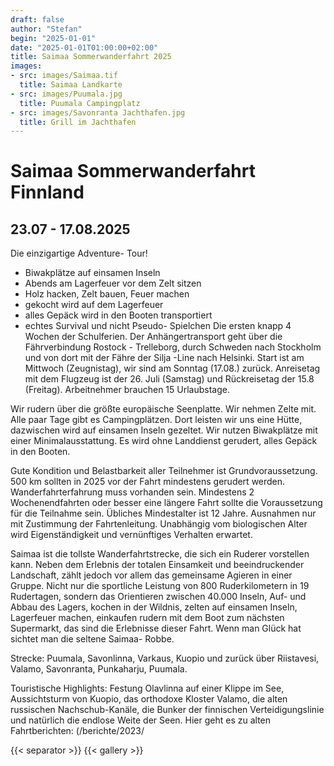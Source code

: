 ```yaml
---
draft: false
author: "Stefan"
begin: "2025-01-01"
date: "2025-01-01T01:00:00+02:00"
title: Saimaa Sommerwanderfahrt 2025
images:
- src: images/Saimaa.tif
  title: Saimaa Landkarte
- src: images/Puumala.jpg
  title: Puumala Campingplatz
- src: images/Savonranta Jachthafen.jpg
  title: Grill im Jachthafen
---
```

# Saimaa Sommerwanderfahrt Finnland
## 23.07 - 17.08.2025
Die einzigartige Adventure- Tour!
- Biwakplätze auf einsamen Inseln
- Abends am Lagerfeuer vor dem Zelt sitzen
- Holz hacken, Zelt bauen, Feuer machen
- gekocht wird auf dem Lagerfeuer
- alles Gepäck wird in den Booten transportiert
- echtes Survival und nicht Pseudo- Spielchen
Die ersten knapp 4 Wochen der Schulferien.
Der Anhängertransport geht über die Fährverbindung Rostock - Trelleborg, durch Schweden nach Stockholm und von dort mit der Fähre der Silja -Line nach Helsinki.
Start ist am Mittwoch (Zeugnistag), wir sind am Sonntag (17.08.) zurück. Anreisetag mit dem Flugzeug ist der 26. Juli (Samstag) und Rückreisetag der 15.8 (Freitag). Arbeitnehmer brauchen 15 Urlaubstage.

Wir rudern über die größte europäische Seenplatte. Wir nehmen Zelte mit. Alle paar Tage gibt es  Campingplätzen. Dort  leisten wir uns eine Hütte, dazwischen wird auf einsamen Inseln gezeltet. Wir nutzen Biwakplätze mit einer Minimalausstattung.
Es wird ohne Landdienst gerudert, alles Gepäck in den Booten.

Gute Kondition und Belastbarkeit aller Teilnehmer ist Grundvoraussetzung. 500 km sollten in 2025 vor der Fahrt mindestens gerudert werden. Wanderfahrterfahrung muss vorhanden sein. Mindestens 2 Wochenendfahrten oder besser eine längere Fahrt sollte die Voraussetzung für die Teilnahme sein.
Übliches Mindestalter ist 12 Jahre. Ausnahmen nur mit Zustimmung der Fahrtenleitung.
Unabhängig vom biologischen Alter wird Eigenständigkeit und vernünftiges Verhalten erwartet.

Saimaa ist die tollste Wanderfahrtstrecke, die sich ein Ruderer vorstellen kann. Neben dem Erlebnis der totalen Einsamkeit und beeindruckender Landschaft, zählt jedoch vor allem das gemeinsame Agieren in einer Gruppe. Nicht nur die sportliche Leistung von 800 Ruderkilometern in 19 Rudertagen, sondern das Orientieren zwischen 40.000 Inseln, Auf- und Abbau des Lagers, kochen in der Wildnis, zelten auf einsamen Inseln, Lagerfeuer machen, einkaufen rudern mit dem Boot zum nächsten Supermarkt, das sind die Erlebnisse dieser Fahrt.
Wenn man Glück hat sichtet man die seltene Saimaa- Robbe.

Strecke: Puumala, Savonlinna, Varkaus, Kuopio und zurück über Riistavesi, Valamo, Savonranta, Punkaharju, Puumala.

Touristische Highlights: Festung Olavlinna auf einer Klippe im See, Aussichtsturm von Kuopio, das orthodoxe Kloster Valamo, die alten russischen Nachschub-Kanäle, die Bunker der finnischen Verteidigungslinie und natürlich die endlose Weite der Seen.
Hier geht es zu alten Fahrtberichten: (/berichte/2023/

{{< separator >}}
{{< gallery >}}
